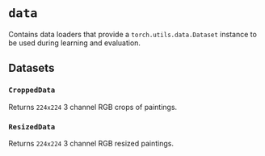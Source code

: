 # `data`

Contains data loaders that provide a `torch.utils.data.Dataset` instance to be used during learning and evaluation.

## Datasets

### `CroppedData`

Returns `224x224` 3 channel RGB crops of paintings.

### `ResizedData`

Returns `224x224` 3 channel RGB resized paintings.
